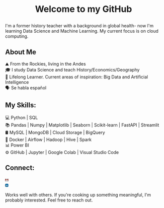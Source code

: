 # <p align="center">Welcome to my GitHub</p>

I'm a former history teacher with a background in global health- now I'm learning Data Science and Machine Learning. My current focus is on cloud computing.<br>

## About Me
⛰️ From the Rockies, living in the Andes<br>
🎓 I study Data Science and teach History/Economics/Geography<br>
🌱 Lifelong Learner. Current areas of inspiration: Big Data and Artificial Intelligence<br>
🗣️ Se habla español<br> 


## My Skills:
💻 Python | SQL<br>
📚 Pandas | Numpy | Matplotlib | Seaborn | Scikit-learn | FastAPI | Streamlit<br>
🛢  MySQL | MongoDB | Cloud Storage | BigQuery<br>
🔧 Docker | Airflow | Hadoop | Hive | Spark<br>
📊 Power BI<br>
⚙️ GitHub | Jupyter | Google Colab | Visual Studio Code<br>


## Connect: 
<p align="left">
  <a href="mailto:away.mathay@gmail.com">
    <img src="images/gm_image.png" alt="Gmail" width="10" height="10" />
  </a>
  <br>
  <a href="https://www.linkedin.com/in/patrickmathay/">
    <img src="images/lkd_image.png" alt="LinkedIn: Patrick Mathay" width="10" height="10" />
  </a>
  <br>
</p>

Works well with others. If you're cooking up something meaningful, I'm probably interested. Feel free to reach out.